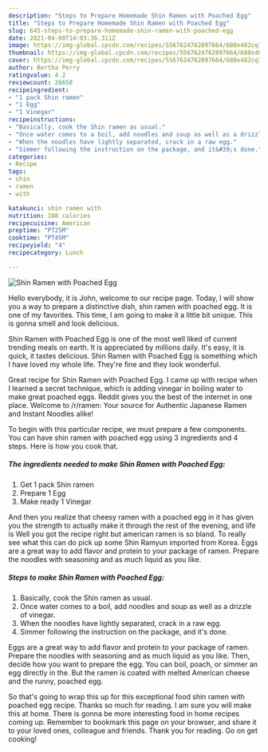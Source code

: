 ```yaml
---
description: "Steps to Prepare Homemade Shin Ramen with Poached Egg"
title: "Steps to Prepare Homemade Shin Ramen with Poached Egg"
slug: 645-steps-to-prepare-homemade-shin-ramen-with-poached-egg
date: 2021-04-08T14:03:36.311Z
image: https://img-global.cpcdn.com/recipes/5567624762097664/680x482cq70/shin-ramen-with-poached-egg-recipe-main-photo.jpg
thumbnail: https://img-global.cpcdn.com/recipes/5567624762097664/680x482cq70/shin-ramen-with-poached-egg-recipe-main-photo.jpg
cover: https://img-global.cpcdn.com/recipes/5567624762097664/680x482cq70/shin-ramen-with-poached-egg-recipe-main-photo.jpg
author: Bertha Perry
ratingvalue: 4.2
reviewcount: 26658
recipeingredient:
- "1 pack Shin ramen"
- "1 Egg"
- "1 Vinegar"
recipeinstructions:
- "Basically, cook the Shin ramen as usual."
- "Once water comes to a boil, add noodles and soup as well as a drizzle of vinegar."
- "When the noodles have lightly separated, crack in a raw egg."
- "Simmer following the instruction on the package, and it&#39;s done."
categories:
- Recipe
tags:
- shin
- ramen
- with

katakunci: shin ramen with 
nutrition: 188 calories
recipecuisine: American
preptime: "PT25M"
cooktime: "PT45M"
recipeyield: "4"
recipecategory: Lunch

---
```



![Shin Ramen with Poached Egg](https://img-global.cpcdn.com/recipes/5567624762097664/680x482cq70/shin-ramen-with-poached-egg-recipe-main-photo.jpg)

Hello everybody, it is John, welcome to our recipe page. Today, I will show you a way to prepare a distinctive dish, shin ramen with poached egg. It is one of my favorites. This time, I am going to make it a little bit unique. This is gonna smell and look delicious.

Shin Ramen with Poached Egg is one of the most well liked of current trending meals on earth. It is appreciated by millions daily. It's easy, it is quick, it tastes delicious. Shin Ramen with Poached Egg is something which I have loved my whole life. They're fine and they look wonderful.

Great recipe for Shin Ramen with Poached Egg. I came up with recipe when I learned a secret technique, which is adding vinegar in boiling water to make great poached eggs. Reddit gives you the best of the internet in one place. Welcome to /r/ramen: Your source for Authentic Japanese Ramen and Instant Noodles alike!


To begin with this particular recipe, we must prepare a few components. You can have shin ramen with poached egg using 3 ingredients and 4 steps. Here is how you cook that.

<!--inarticleads1-->

##### The ingredients needed to make Shin Ramen with Poached Egg:

1. Get 1 pack Shin ramen
1. Prepare 1 Egg
1. Make ready 1 Vinegar


And then you realize that cheesy ramen with a poached egg in it has given you the strength to actually make it through the rest of the evening, and life is Well you got the recipe right but american ramen is so bland. To really see what this can do pick up some Shin Ramyun imported from Korea. Eggs are a great way to add flavor and protein to your package of ramen. Prepare the noodles with seasoning and as much liquid as you like. 

<!--inarticleads2-->

##### Steps to make Shin Ramen with Poached Egg:

1. Basically, cook the Shin ramen as usual.
1. Once water comes to a boil, add noodles and soup as well as a drizzle of vinegar.
1. When the noodles have lightly separated, crack in a raw egg.
1. Simmer following the instruction on the package, and it&#39;s done.


Eggs are a great way to add flavor and protein to your package of ramen. Prepare the noodles with seasoning and as much liquid as you like. Then, decide how you want to prepare the egg. You can boil, poach, or simmer an egg directly in the. But the ramen is coated with melted American cheese and the runny, poached egg. 

So that's going to wrap this up for this exceptional food shin ramen with poached egg recipe. Thanks so much for reading. I am sure you will make this at home. There is gonna be more interesting food in home recipes coming up. Remember to bookmark this page on your browser, and share it to your loved ones, colleague and friends. Thank you for reading. Go on get cooking!
